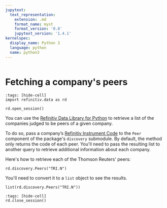 ```yaml
---
jupytext:
  text_representation:
    extension: .md
    format_name: myst
    format_version: '0.8'
    jupytext_version: '1.4.1'
kernelspec:
  display_name: Python 3
  language: python
  name: python3
---
```

```{include} _templates/nav.html
```

# Fetching a company's peers

```{code-cell}
:tags: [hide-cell]
import refinitiv.data as rd

rd.open_session()
```

You can use the [Refinitiv Data Library for Python](https://pypi.org/project/refinitiv-data/) to retrieve a list of the companies judged to be peers of a given company.

To do so, pass a company’s [Refinitiv Instrument Code](https://en.wikipedia.org/wiki/Refinitiv_Identification_Code) to the `Peer` component of the package's `discovery` submodule. By default, the method only returns the code of each peer. You'll need to pass the resulting list to another query to retrieve additional information about each company.

Here's how to retrieve each of the Thomson Reuters' peers:

```{code-cell}
rd.discovery.Peers("TRI.N")
```

You'll need to convert it to a `list` object to see the results.

```{code-cell}
list(rd.discovery.Peers("TRI.N"))
```

```{code-cell}
:tags: [hide-cell]
rd.close_session()
```
